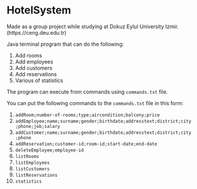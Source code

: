 # HotelSystem

Made as a group project while studying at Dokuz Eylul University Izmir. (https.//ceng.deu.edu.tr)

Java terminal program that can do the following:

1. Add rooms
2. Add employees
3. Add customers
4. Add reservations
5. Various of statistics

The program can execute from commands using `commands.txt` file.

You can put the following commands to the `commands.txt` file in this form:

1. `addRoom;number-of-rooms;type;aircondition;balcony;price`
2. `addEmployee;name;surname;gender;birthdate;addresstext;district;city;phone;job;salary`
3. `addCustomer;name;surname;gender;birthdate;addresstext;district;city;phone`
4. `addReservation;customer-id;room-id;start-date;end-date`
5. `deleteEmployee;employee-id`
6. `listRooms`
7. `listEmployees`
8. `listCustomers`
9. `listReservations`
10. `statistics`
